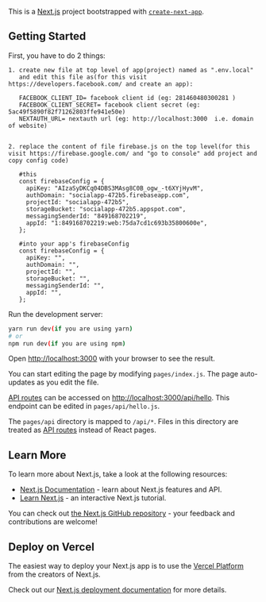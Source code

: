 This is a [Next.js](https://nextjs.org/) project bootstrapped with [`create-next-app`](https://github.com/vercel/next.js/tree/canary/packages/create-next-app).

## Getting Started

First, you have to do 2 things:
 ```
 1. create new file at top level of app(project) named as ".env.local"
    and edit this file as(for this visit https://developers.facebook.com/ and create an app):
    
    FACEBOOK_CLIENT_ID= facebook client id (eg: 281460480300281 )
    FACEBOOK_CLIENT_SECRET= facebook client secret (eg: 5ac49f5890f82f71262803ffe941e50e)
    NEXTAUTH_URL= nextauth url (eg: http://localhost:3000  i.e. domain of website)
    
    
 2. replace the content of file firebase.js on the top level(for this visit https://firebase.google.com/ and "go to console" add project and copy config code) 
    
    #this
    const firebaseConfig = {
      apiKey: "AIzaSyDKCq04DBS3MAsg8C0B_ogw_-t6XYjHyvM",
      authDomain: "socialapp-472b5.firebaseapp.com",
      projectId: "socialapp-472b5",
      storageBucket: "socialapp-472b5.appspot.com",
      messagingSenderId: "849168702219",
      appId: "1:849168702219:web:75da7cd1c693b35800600e",
    };
    
    #into your app's firebaseConfig
    const firebaseConfig = {
      apiKey: "",
      authDomain: "",
      projectId: "",
      storageBucket: "",
      messagingSenderId: "",
      appId: "",
    };
 
 ```

Run the development server:

```bash
yarn run dev(if you are using yarn)
# or
npm run dev(if you are using npm)
```

Open [http://localhost:3000](http://localhost:3000) with your browser to see the result.

You can start editing the page by modifying `pages/index.js`. The page auto-updates as you edit the file.

[API routes](https://nextjs.org/docs/api-routes/introduction) can be accessed on [http://localhost:3000/api/hello](http://localhost:3000/api/hello). This endpoint can be edited in `pages/api/hello.js`.

The `pages/api` directory is mapped to `/api/*`. Files in this directory are treated as [API routes](https://nextjs.org/docs/api-routes/introduction) instead of React pages.

## Learn More

To learn more about Next.js, take a look at the following resources:

- [Next.js Documentation](https://nextjs.org/docs) - learn about Next.js features and API.
- [Learn Next.js](https://nextjs.org/learn) - an interactive Next.js tutorial.

You can check out [the Next.js GitHub repository](https://github.com/vercel/next.js/) - your feedback and contributions are welcome!

## Deploy on Vercel

The easiest way to deploy your Next.js app is to use the [Vercel Platform](https://vercel.com/new?utm_medium=default-template&filter=next.js&utm_source=create-next-app&utm_campaign=create-next-app-readme) from the creators of Next.js.

Check out our [Next.js deployment documentation](https://nextjs.org/docs/deployment) for more details.
